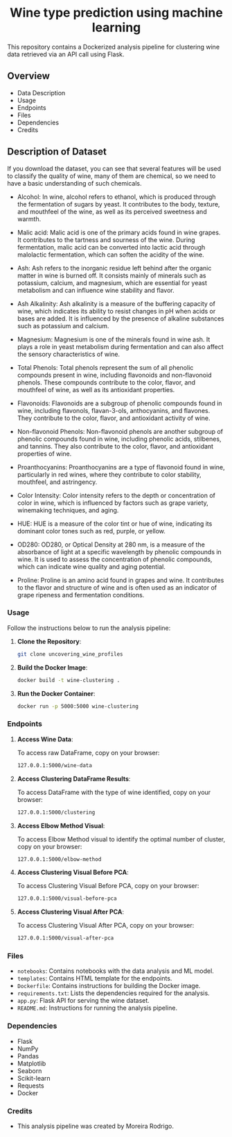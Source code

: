# <h1 align=center> **Wine type prediction using machine learning** </h1>

This repository contains a Dockerized analysis pipeline for clustering wine data retrieved via an API call using Flask.

## Overview
- Data Description
- Usage
- Endpoints
- Files
- Dependencies
- Credits

## Description of Dataset
If you download the dataset, you can see that several features will be used to classify the quality of wine, many of them are chemical, so we need to have a basic understanding of such chemicals.

- Alcohol: In wine, alcohol refers to ethanol, which is produced through the fermentation of sugars by yeast. It contributes to the body, texture, and mouthfeel of the wine, as well as its perceived sweetness and warmth.

- Malic acid: Malic acid is one of the primary acids found in wine grapes. It contributes to the tartness and sourness of the wine. During fermentation, malic acid can be converted into lactic acid through malolactic fermentation, which can soften the acidity of the wine.

- Ash: Ash refers to the inorganic residue left behind after the organic matter in wine is burned off. It consists mainly of minerals such as potassium, calcium, and magnesium, which are essential for yeast metabolism and can influence wine stability and flavor.

- Ash Alkalinity: Ash alkalinity is a measure of the buffering capacity of wine, which indicates its ability to resist changes in pH when acids or bases are added. It is influenced by the presence of alkaline substances such as potassium and calcium.

- Magnesium: Magnesium is one of the minerals found in wine ash. It plays a role in yeast metabolism during fermentation and can also affect the sensory characteristics of wine.

- Total Phenols: Total phenols represent the sum of all phenolic compounds present in wine, including flavonoids and non-flavonoid phenols. These compounds contribute to the color, flavor, and mouthfeel of wine, as well as its antioxidant properties.

- Flavonoids: Flavonoids are a subgroup of phenolic compounds found in wine, including flavonols, flavan-3-ols, anthocyanins, and flavones. They contribute to the color, flavor, and antioxidant activity of wine.

- Non-flavonoid Phenols: Non-flavonoid phenols are another subgroup of phenolic compounds found in wine, including phenolic acids, stilbenes, and tannins. They also contribute to the color, flavor, and antioxidant properties of wine.

- Proanthocyanins: Proanthocyanins are a type of flavonoid found in wine, particularly in red wines, where they contribute to color stability, mouthfeel, and astringency.

- Color Intensity: Color intensity refers to the depth or concentration of color in wine, which is influenced by factors such as grape variety, winemaking techniques, and aging.

- HUE: HUE is a measure of the color tint or hue of wine, indicating its dominant color tones such as red, purple, or yellow.

- OD280: OD280, or Optical Density at 280 nm, is a measure of the absorbance of light at a specific wavelength by phenolic compounds in wine. It is used to assess the concentration of phenolic compounds, which can indicate wine quality and aging potential.

- Proline: Proline is an amino acid found in grapes and wine. It contributes to the flavor and structure of wine and is often used as an indicator of grape ripeness and fermentation conditions.

### Usage

Follow the instructions below to run the analysis pipeline:

1. **Clone the Repository**:

    ```bash
    git clone uncovering_wine_profiles
    ```

2. **Build the Docker Image**:

    ```bash
    docker build -t wine-clustering .
    ```

3. **Run the Docker Container**:

    ```bash
    docker run -p 5000:5000 wine-clustering
    ```

### Endpoints

1. **Access Wine Data**:

    To access raw DataFrame, copy on your browser:
    ```bash
    127.0.0.1:5000/wine-data
    ```

2. **Access Clustering DataFrame Results**:

    To access DataFrame with the type of wine identified, copy on your browser:
    ```bash
    127.0.0.1:5000/clustering
    ```

3. **Access Elbow Method Visual**:

    To access Elbow Method visual to identify the optimal number of cluster, copy on your browser:
    ```bash
    127.0.0.1:5000/elbow-method
    ```

4. **Access Clustering Visual Before PCA**:

    To access Clustering Visual Before PCA, copy on your browser:
    ```bash
    127.0.0.1:5000/visual-before-pca
    ```
5. **Access Clustering Visual After PCA**:

    To access Clustering Visual After PCA, copy on your browser:
    ```bash
    127.0.0.1:5000/visual-after-pca
    ```

### Files

- `notebooks`: Contains notebooks with the data analysis and ML model.
- `templates`: Contains HTML template for the endpoints.
- `Dockerfile`: Contains instructions for building the Docker image.
- `requirements.txt`: Lists the dependencies required for the analysis.
- `app.py`: Flask API for serving the wine dataset.
- `README.md`: Instructions for running the analysis pipeline.

### Dependencies

- Flask
- NumPy
- Pandas
- Matplotlib
- Seaborn
- Scikit-learn
- Requests
- Docker

### Credits

- This analysis pipeline was created by Moreira Rodrigo.
